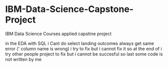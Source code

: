 # IBM-Data-Science-Capstone-Project
IBM Data Science Courses applied capstine project 

in the EDA with SQL i Cant do select landing outcomes  always get same error (' column name is wrong) i try to fix but i cannot fix it so at the end of i try other people project to  fix but  i cannot be succesful so last some code is not written by me 

